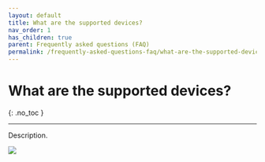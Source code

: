 ```yaml
---
layout: default
title: What are the supported devices?
nav_order: 1
has_children: true
parent: Frequently asked questions (FAQ)
permalink: /frequently-asked-questions-faq/what-are-the-supported-devices
---
```


# What are the supported devices?
{: .no_toc }

---

Description.

![](/orderlord-help-kds/assets/images/kds/section_kitchen_history_1.png)